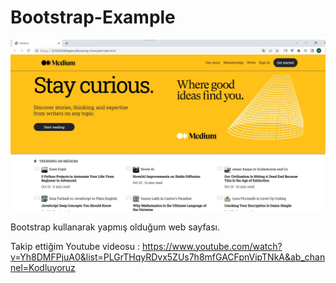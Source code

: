# Bootstrap-Example
 
![Alt text](Bootstra-Example.jpg?raw=true "Title")


Bootstrap kullanarak yapmış olduğum web sayfası.

Takip ettiğim Youtube videosu : https://www.youtube.com/watch?v=Yh8DMFPjuA0&list=PLGrTHqyRDvx5ZUs7h8mfGACFpnVipTNkA&ab_channel=Kodluyoruz
